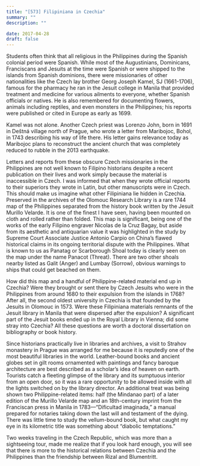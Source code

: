 ```yaml
---
title: "[573] Filipiniana in Czechia"
summary: ""
description: ""

date: 2017-04-28
draft: false
---
```


Students often think that all religious in the Philippines during the Spanish colonial period were Spanish. While most of the Augustinians, Dominicans, Franciscans and Jesuits at the time were Spanish or were shipped to the islands from Spanish dominions, there were missionaries of other nationalities like the Czech lay brother Georg Joseph Kamel, SJ (1661-1706), famous for the pharmacy he ran in the Jesuit college in Manila that provided treatment and medicine for various ailments to everyone, whether Spanish officials or natives. He is also remembered for documenting flowers, animals including reptiles, and even monsters in the Philippines; his reports were published or cited in Europe as early as 1699.

Kamel was not alone. Another Czech priest was Lorenzo John, born in 1691 in Deštná village north of Prague, who wrote a letter from Maribojoc, Bohol, in 1743 describing his way of life there. His letter gains relevance today as Maribojoc plans to reconstruct the ancient church that was completely reduced to rubble in the 2013 earthquake.

Letters and reports from these obscure Czech missionaries in the Philippines are not well known to Filipino historians despite a recent publication on their lives and work simply because the material is inaccessible in Czech. I was informed that when they wrote official reports to their superiors they wrote in Latin, but other manuscripts were in Czech. This should make us imagine what other Filipiniana lie hidden in Czechia.
Preserved in the archives of the Olomouc Research Library is a rare 1744 map of the Philippines separated from the history book written by the Jesuit Murillo Velarde. It is one of the finest I have seen, having been mounted on cloth and rolled rather than folded. This map is significant, being one of the works of the early Filipino engraver Nicolas de la Cruz Bagay, but aside from its aesthetic and antiquarian value it was highlighted in the study by Supreme Court Associate Justice Antonio Carpio on China’s flawed historical claims in its ongoing territorial dispute with the Philippines. What is known to us as Panatag or Scarborough Shoal today is clearly seen on the map under the name Panacot (Threat). There are two other shoals nearby listed as Galit (Anger) and Lumbay (Sorrow), obvious warnings to ships that could get beached on them.

How did this map and a handful of Philippine-related material end up in Czechia? Were they brought or sent there by Czech Jesuits who were in the Philippines from around 1680 to their expulsion from the islands in 1768? After all, the second oldest university in Czechia is that founded by the Jesuits in Olomouc in 1573. Were these Filipiniana materials remnants of the Jesuit library in Manila that were dispersed after the expulsion? A significant part of the Jesuit books ended up in the Royal Library in Vienna; did some stray into Czechia? All these questions are worth a doctoral dissertation on bibliography or book history.

Since historians practically live in libraries and archives, a visit to Strahov monastery in Prague was arranged for me because it is reputedly one of the most beautiful libraries in the world. Leather-bound books and ancient globes set in gilt rooms ornamented with paintings and fancy baroque architecture are best described as a scholar’s idea of heaven on earth. Tourists catch a fleeting glimpse of the library and its sumptuous interior from an open door, so it was a rare opportunity to be allowed inside with all the lights switched on by the library director. An additional treat was being shown two Philippine-related items: half (the Mindanao part) of a later edition of the Murillo Velarde map and an 18th-century imprint from the Franciscan press in Manila in 1783—“Dificultad imaginada,” a manual prepared for notaries taking down the last will and testament of the dying. There was little time to study the vellum-bound book, but what caught my eye in its kilometric title was something about “diabolic temptations.”

Two weeks traveling in the Czech Republic, which was more than a sightseeing tour, made me realize that if you look hard enough, you will see that there is more to the historical relations between Czechia and the Philippines than the friendship between Rizal and Blumentritt.
